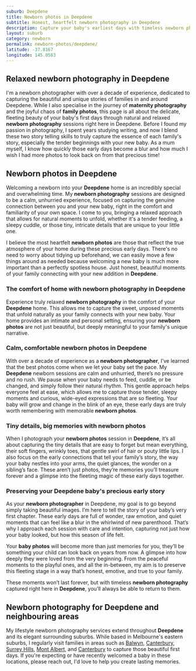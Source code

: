 ```yaml
---
suburb: Deepdene
title: Newborn photos in Deepdene
subtitle: Honest, heartfelt newborn photography in Deepdene
description: Capture your baby's earliest days with timeless newborn photos in Deepdene, whether in the comfort of your home or a peaceful local park, we’ll document those early days together.
layout: suburb
category: newborn
permalink: newborn-photos/deepdene/
latitude: -37.8167
longitude: 145.0583
---
```


## Relaxed newborn photography in Deepdene

I'm a newborn photographer with over a decade of experience, dedicated to capturing the beautiful and unique stories of families in and around Deepdene. While I also specialise in the journey of **maternity photography** and the joyful chaos of **family photos**, this page is all about the delicate, fleeting beauty of your baby's first days through natural and relaxed **newborn photography** sessions right here in Deepdene. Before I found my passion in photography, I spent years studying writing, and now I blend these two story telling skills to truly capture the essence of each family's story, especially the tender beginnings with your new baby. As a mum myself, I know how quickly those early days become a blur and how much I wish I had more photos to look back on from that precious time!

## Newborn photos in Deepdene

Welcoming a newborn into your **Deepdene** home is an incredibly special and overwhelming time. My **newborn photography** sessions are designed to be a calm, unhurried experience, focused on capturing the genuine connection between you and your new baby, right in the comfort and familiarity of your own space. I come to you, bringing a relaxed approach that allows for natural moments to unfold, whether it's a tender feeding, a sleepy cuddle, or those tiny, intricate details that are unique to your little one.

I believe the most heartfelt **newborn photos** are those that reflect the true atmosphere of your home during these precious early days. There's no need to worry about tidying up beforehand, we can easily move a few things around as needed because welcoming a new baby is much more important than a perfectly spotless house. Just honest, beautiful moments of your family connecting with your new addition in **Deepdene**.

### The comfort of home with newborn photography in Deepdene

Experience truly relaxed **newborn photography** in the comfort of your **Deepdene** home. This allows me to capture the sweet, unposed moments that unfold naturally as your family connects with your new baby. Your home provides an intimate and personal setting, ensuring your **newborn photos** are not just beautiful, but deeply meaningful to your family's unique narrative.

### Calm, comfortable newborn photos in Deepdene

With over a decade of experience as a **newborn photographer**, I’ve learned that the best photos come when we let your baby set the pace. My **Deepdene** newborn sessions are calm and unhurried, there’s no pressure and no rush. We pause when your baby needs to feed, cuddle, or be changed, and simply follow their natural rhythm. This gentle approach helps everyone feel at ease, which allows me to capture those tender, sleepy moments and curious, wide-eyed expressions that are so fleeting. Your baby will grow and change in the blink of an eye, these early days are truly worth remembering with memorable **newborn photos**.

### Tiny details, big memories with newborn photos

When I photograph your **newborn photos** session in **Deepdene**, it’s all about capturing the tiny details that are easy to forget but mean everything, their soft fingers, wrinkly toes, that gentle swirl of hair or pouty little lips. I also focus on the early connections that tell your family’s story, the way your baby nestles into your arms, the quiet glances, the wonder on a sibling’s face. These aren’t just photos, they’re memories you’ll treasure forever and a glimpse into the fleeting magic of these early days together.

### Preserving your Deepdene baby's precious early story

As your **newborn photographer** in Deepdene, my goal is to go beyond simply taking beautiful images. I’m here to tell the story of your baby’s very first chapter. These early days are full of wonder, raw emotion, and quiet moments that can feel like a blur in the whirlwind of new parenthood. That’s why I approach each session with care and intention, capturing not just how your baby looked, but how this season of life felt.

Your **baby photos** will become more than just memories for you, they’ll be something your child can look back on years from now. A glimpse into how deeply they were loved from the very beginning. From the peaceful moments to the playful ones, and all the in-between, my aim is to preserve this fleeting stage in a way that’s honest, emotive, and true to your family.

These moments won’t last forever, but with timeless **newborn photography** captured right here in **Deepdene**, you’ll always be able to return to them.

## Newborn photography for Deepdene and neighbouring areas

My lifestyle newborn photography services extend throughout **Deepdene** and its elegant surrounding suburbs. While based in Melbourne's eastern suburbs, I regularly visit families in areas such as [Balwyn](newborn-photos/balwyn/), [Canterbury](newborn-photos/canterbury/), [Surrey Hills](newborn-photos/surrey-hills/), [Mont Albert](newborn-photos/mont-albert/), and [Canterbury](newborn-photos/canterbury/) to capture those beautiful first days. If you're expecting or have recently welcomed a baby in these locations, please reach out, I'd love to help you create lasting memories.

